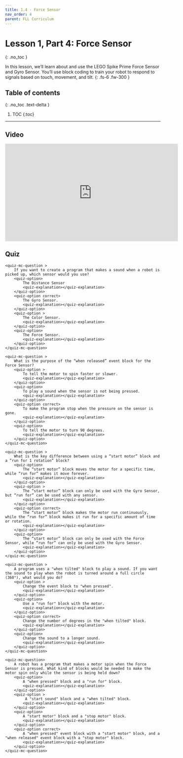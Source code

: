 ```yaml
---
title: 1.4 - Force Sensor
nav_order: 4
parent: FLL Curriculum
---
```


# Lesson 1, Part 4: Force Sensor
{: .no_toc }

In this lesson, we’ll learn about and use the LEGO Spike Prime Force Sensor and Gyro Sensor. You’ll use block coding to train your robot to respond to signals based on touch, movement, and tilt.
{: .fs-6 .fw-300 }

## Table of contents
{: .no_toc .text-delta }

1. TOC
{:toc}

---

## Video
<iframe width="560" height="315" src="https://www.youtube.com/embed/ErDj8myI_Tg?si=s1CXRpumwxveoNae" title="YouTube video player" frameborder="0" allow="accelerometer; autoplay; clipboard-write; encrypted-media; gyroscope; picture-in-picture; web-share" referrerpolicy="strict-origin-when-cross-origin" allowfullscreen></iframe>


## Quiz
<content-quiz>

    <quiz-mc-question >
        If you want to create a program that makes a sound when a robot is picked up, which sensor would you use?        
        <quiz-option>
            The Distance Sensor
            <quiz-explanation></quiz-explanation>
        </quiz-option>
        <quiz-option correct>
            The Gyro Sensor.
            <quiz-explanation></quiz-explanation>
        </quiz-option>
        <quiz-option >
            The Color Sensor.
            <quiz-explanation></quiz-explanation>
        </quiz-option>
        <quiz-option>
            The Force Sensor.
            <quiz-explanation></quiz-explanation>
        </quiz-option>
    </quiz-mc-question>

    <quiz-mc-question >
        What is the purpose of the “when released” event block for the Force Sensor?
        <quiz-option >
            To tell the motor to spin faster or slower.
            <quiz-explanation></quiz-explanation>
        </quiz-option>
        <quiz-option>
            To play a sound when the sensor is not being pressed.
            <quiz-explanation></quiz-explanation>
        </quiz-option>
        <quiz-option correct>
            To make the program stop when the pressure on the sensor is gone.
            <quiz-explanation></quiz-explanation>
        </quiz-option>
        <quiz-option>
            To tell the motor to turn 90 degrees.
            <quiz-explanation></quiz-explanation>
        </quiz-option>
    </quiz-mc-question>

    <quiz-mc-question >
        What is the key difference between using a “start motor” block and a “run for 1 rotation” block?
        <quiz-option>
            The “start motor” block moves the motor for a specific time, while “run for” makes it move forever.
            <quiz-explanation></quiz-explanation>
        </quiz-option>
        <quiz-option >
            The “start motor” block can only be used with the Gyro Sensor, but “run for” can be used with any sensor.
            <quiz-explanation></quiz-explanation>
        </quiz-option>
        <quiz-option correct>
            The “start motor” block makes the motor run continuously, while the “run for” block makes it run for a specific amount of time or rotation.
            <quiz-explanation></quiz-explanation>
        </quiz-option>
        <quiz-option>
            The “start motor” block can only be used with the Force Sensor, while “run for” can only be used with the Gyro Sensor.
            <quiz-explanation></quiz-explanation>
        </quiz-option>
    </quiz-mc-question>

    <quiz-mc-question >
        A program uses a "when tilted" block to play a sound. If you want the sound to play when the robot is turned around a full circle (360°), what would you do?        
        <quiz-option >
            Change the event block to "when pressed".
            <quiz-explanation></quiz-explanation>
        </quiz-option>
        <quiz-option>
            Use a "run for" block with the motor.
            <quiz-explanation></quiz-explanation>
        </quiz-option>
        <quiz-option correct>
            Change the number of degrees in the "when tilted" block.
            <quiz-explanation></quiz-explanation>
        </quiz-option>
        <quiz-option>
            Change the sound to a longer sound.
            <quiz-explanation></quiz-explanation>
        </quiz-option>
    </quiz-mc-question>

    <quiz-mc-question>
        A robot has a program that makes a motor spin when the Force Sensor is pressed. What kind of blocks would be needed to make the motor spin only while the sensor is being held down?
        <quiz-option>
            A "when pressed" block and a "run for" block.
            <quiz-explanation></quiz-explanation>
        </quiz-option>
        <quiz-option >
             A "start sound" block and a "when tilted" block.
            <quiz-explanation></quiz-explanation>
        </quiz-option>
        <quiz-option>
            A "start motor" block and a "stop motor" block.
            <quiz-explanation></quiz-explanation>
        </quiz-option>
        <quiz-option correct>
            A "when pressed" event block with a "start motor" block, and a "when released" event block with a "stop motor" block.
            <quiz-explanation></quiz-explanation>
        </quiz-option>
    </quiz-mc-question>
</content-quiz>